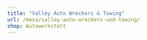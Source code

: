 ```yaml
---
title: "Valley Auto Wreckers & Towing"
url: /mesa/valley-auto-wreckers-und-towing/
shop: Autowerkstatt
---
```

